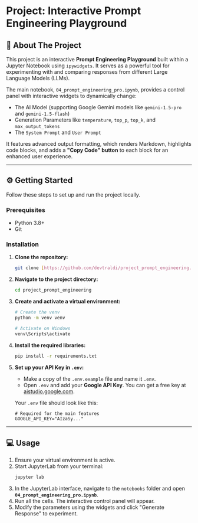 # Project: Interactive Prompt Engineering Playground

## 🚀 About The Project

This project is an interactive **Prompt Engineering Playground** built within a Jupyter Notebook using `ipywidgets`. It serves as a powerful tool for experimenting with and comparing responses from different Large Language Models (LLMs).

The main notebook, `04_prompt_engineering_pro.ipynb`, provides a control panel with interactive widgets to dynamically change:
* The AI Model (supporting Google Gemini models like `gemini-1.5-pro` and `gemini-1.5-flash`)
* Generation Parameters like `temperature`, `top_p`, `top_k`, and `max_output_tokens`
* The `System Prompt` and `User Prompt`

It features advanced output formatting, which renders Markdown, highlights code blocks, and adds a **"Copy Code" button** to each block for an enhanced user experience.

---

## ⚙️ Getting Started

Follow these steps to set up and run the project locally.

### Prerequisites

* Python 3.8+
* Git

### Installation

1.  **Clone the repository:**
    ```sh
    git clone [https://github.com/devtraldi/project_prompt_engineering.git](https://github.com/devtraldi/project_prompt_engineering.git)
    ```

2.  **Navigate to the project directory:**
    ```sh
    cd project_prompt_engineering
    ```

3.  **Create and activate a virtual environment:**
    ```sh
    # Create the venv
    python -m venv venv

    # Activate on Windows
    venv\Scripts\activate
    ```

4.  **Install the required libraries:**
    ```sh
    pip install -r requirements.txt
    ```

5.  **Set up your API Key in `.env`:**
    * Make a copy of the `.env.example` file and name it `.env`.
    * Open `.env` and add your **Google API Key**. You can get a free key at [aistudio.google.com](https://aistudio.google.com).

    Your `.env` file should look like this:
    ```
    # Required for the main features
    GOOGLE_API_KEY="AIzaSy..."
    ```

---

## 💻 Usage

1.  Ensure your virtual environment is active.
2.  Start JupyterLab from your terminal:
    ```sh
    jupyter lab
    ```
3.  In the JupyterLab interface, navigate to the `notebooks` folder and open **`04_prompt_engineering_pro.ipynb`**.
4.  Run all the cells. The interactive control panel will appear.
5.  Modify the parameters using the widgets and click "Generate Response" to experiment.